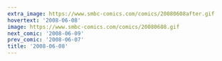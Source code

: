 ```yaml
---
extra_image: https://www.smbc-comics.com/comics/20080608after.gif
hovertext: '2008-06-08'
image: https://www.smbc-comics.com/comics/20080608.gif
next_comic: '2008-06-09'
prev_comic: '2008-06-07'
title: '2008-06-08'
---
```


